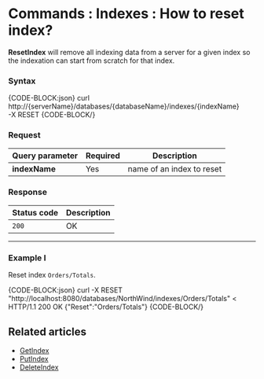 # Commands : Indexes : How to reset index?

**ResetIndex** will remove all indexing data from a server for a given index so the indexation can start from scratch for that index.

### Syntax

{CODE-BLOCK:json}
curl \
	http://{serverName}/databases/{databaseName}/indexes/{indexName} \
	-X RESET 
{CODE-BLOCK/}

### Request

| Query parameter | Required |  Description |
| ------------- | -- | ---- |
| **indexName** | Yes | name of an index to reset |

### Response

| Status code | Description |
| ----------- | - |
| `200` | OK |

<hr />

### Example I

Reset index `Orders/Totals`.

{CODE-BLOCK:json}
curl -X RESET "http://localhost:8080/databases/NorthWind/indexes/Orders/Totals" 
< HTTP/1.1 200 OK
{"Reset":"Orders/Totals"}
{CODE-BLOCK/}

## Related articles

- [GetIndex](../../../../client-api/commands/indexes/get)  
- [PutIndex](../../../../client-api/commands/indexes/put)  
- [DeleteIndex](../../../../client-api/commands/indexes/delete)  